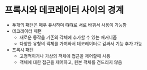 # 프록시와 데코레이터 사이의 경계

- 두개의 패턴은 매우 유사하며 떄떄로 서로 바꿔서 사용이 가능함
- 데코레이터 패턴
  - 새로운 동작을 기존의 갹체에 추가할 수 있는 매커니즘
  - 다양한 유형의 객체를 가져와서 데코레이터로 감싸서 기능 추가 가능
- 프록시 패턴
  - 고정적이거나 가상의 객체에 접근을 제어할때 사용
  - 객체에 대한 접근을 제어하고, 원본 객체를 건드리지 않음
